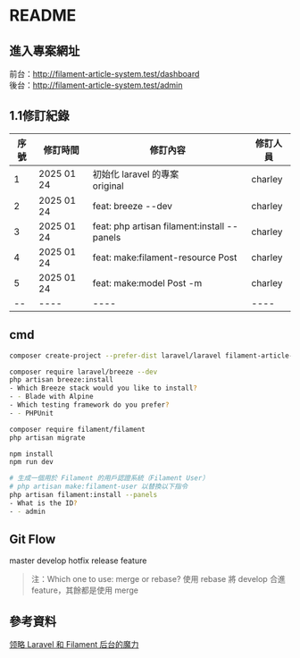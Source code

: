 # README
## 進入專案網址
前台：http://filament-article-system.test/dashboard  
後台：http://filament-article-system.test/admin

## 1.1修訂紀錄
|序號|修訂時間|修訂內容|修訂人員|
|----|----|----|----|
|1|2025 01 24|初始化 laravel 的專案<br>original|charley|
|2|2025 01 24|feat: breeze --dev|charley|
|3|2025 01 24|feat: php artisan filament:install --panels|charley|
|4|2025 01 24|feat: make:filament-resource Post|charley|
|5|2025 01 24|feat: make:model Post -m|charley|
|--|----|----|----|

## cmd
~~~bash
composer create-project --prefer-dist laravel/laravel filament-article-system

composer require laravel/breeze --dev
php artisan breeze:install
- Which Breeze stack would you like to install?
- - Blade with Alpine
- Which testing framework do you prefer?
- - PHPUnit

composer require filament/filament
php artisan migrate

npm install
npm run dev

# 生成一個用於 Filament 的用戶認證系統（Filament User）
# php artisan make:filament-user 以替換以下指令
php artisan filament:install --panels
- What is the ID?
- - admin
~~~

## Git Flow
master develop
hotfix release feature

> 注：Which one to use: merge or rebase?
> 使用 rebase 將 develop 合進 feature，其餘都是使用 merge

## 參考資料

[领略 Laravel 和 Filament 后台的魔力](https://www.tubring.cn/articles/145)
